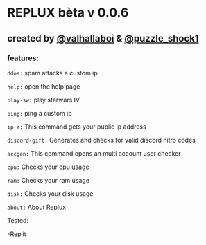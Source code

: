 # REPLUX bèta v 0.0.6

## created by [@valhallaboi](https://repl.it/@valhallaboi) & [@puzzle_shock1](https://replit.com/@puzzleshock1)

### features:
`ddos:` spam attacks a custom ip

`help:` open the help page

`play-sw:` play starwars IV

`ping:` ping a custom ip

`ip a:` This command gets your public ip address

`discord-gift:` Generates and checks for valid discord nitro codes

`accgen:` This command opens an multi account user checker

`cpu:` Checks your cpu usage

`ram:` Checks your ram usage

`disk:` Checks your disk usage

`about:` About Replux

Tested:

-Replit
